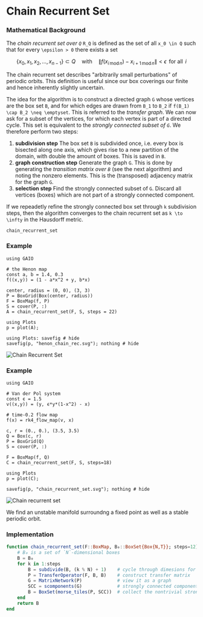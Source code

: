 # Chain Recurrent Set

### Mathematical Background
The _chain recurrent set over ``Q``_ ``R_Q`` is defined as the set of all ``x_0 \in Q`` such that for every ``\epsilon > 0`` there exists a set 
```math 
\left\{ x_0,\, x_1,\, x_2,\, \ldots,\, x_{n-1} \right\} \subset Q \quad \text{with} \quad \| f(x_{i \, \text{mod} \, n}) - x_{i+1 \, \text{mod} \, n} \| < \epsilon \,\ \text{for all} \,\ i
```
The chain recurrent set describes "arbitrarily small perturbations" of periodic orbits. This definition is useful since our box coverings our finite and hence inherently slightly uncertain. 

The idea for the algorithm is to construct a directed graph ``G`` whose vertices are the box set ``B``, and for which edges are drawn from ``B_1`` to ``B_2`` if ``f(B_1) \cap B_2 \neq \emptyset``. This is referred to the _transfer graph_. We can now ask for a subset of the vertices, for which each vertex is part of a directed cycle. This set is equivalent to the _strongly connected subset of ``G``_. We therefore perform two steps: 
1. **subdivision step** The box set `B` is subdivided once, i.e. every box is bisected along one axis, which gives rise to a new partition of the domain, with double the amount of boxes. This is saved in `B`. 
2. **graph construction step** Generate the graph `G`. This is done by generating the _transition matrix over `B`_ (see the next algorithm) and noting the nonzero elements. This is the (transposed) adjacency matrix for the graph `G`. 
3. **selection step** Find the strongly connected subset of `G`. Discard all vertices (boxes) which are not part of a strongly connected component. 

If we repeadetly refine the strongly connected box set through ``k`` subdivision steps, then the algorithm converges to the chain recurrent set as ``k \to \infty`` in the Hausdorff metric. 

```@docs; canonical=false
chain_recurrent_set
```

### Example

```@example 1
using GAIO

# the Henon map
const a, b = 1.4, 0.3
f((x,y)) = (1 - a*x^2 + y, b*x)

center, radius = (0, 0), (3, 3)
P = BoxGrid(Box(center, radius))
F = BoxMap(f, P)
S = cover(P, :)
A = chain_recurrent_set(F, S, steps = 22)

using Plots
p = plot(A);

using Plots: savefig # hide
savefig(p, "henon_chain_rec.svg"); nothing # hide
```

![Chain Recurrent Set](henon_chain_rec.svg)

### Example

```@example 1
using GAIO

# Van der Pol system
const ϵ = 1.5
v((x,y)) = (y, ϵ*y*(1-x^2) - x)

# time-0.2 flow map
f(x) = rk4_flow_map(v, x)

c, r = (0., 0.), (3.5, 3.5)
Q = Box(c, r)
P = BoxGrid(Q)
S = cover(P, :)

F = BoxMap(f, Q)
C = chain_recurrent_set(F, S, steps=18)

using Plots
p = plot(C);

savefig(p, "chain_recurrent_set.svg"); nothing # hide
```

![Chain recurrent set](chain_recurrent_set.svg)

We find an unstable manifold surroundng a fixed point as well as a stable periodic orbit. 

### Implementation

```julia
function chain_recurrent_set(F::BoxMap, B₀::BoxSet{Box{N,T}}; steps=12) where {N,T}
    # B₀ is a set of `N`-dimensional boxes
    B = B₀
    for k in 1:steps
        B = subdivide(B, (k % N) + 1)    # cycle through dimesions for subdivision
        P = TransferOperator(F, B, B)    # construct transfer matrix
        G = MatrixNetwork(P)             # view it as a graph
        SCC = scomponents(G)             # strongly connected components
        B = BoxSet(morse_tiles(P, SCC))  # collect the nontrivial strongly connected components
    end
    return B
end
```
